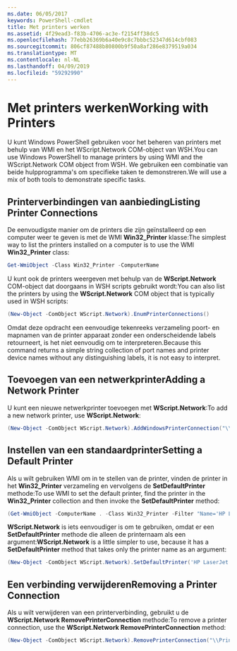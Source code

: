 ```yaml
---
ms.date: 06/05/2017
keywords: PowerShell-cmdlet
title: Met printers werken
ms.assetid: 4f29ead3-f83b-4706-ac3e-f2154ff38dc5
ms.openlocfilehash: 77ebb26369b6a40e9c8c7bbbc52347d614cbf083
ms.sourcegitcommit: 806cf87488b80800b9f50a8af286e8379519a034
ms.translationtype: MT
ms.contentlocale: nl-NL
ms.lasthandoff: 04/09/2019
ms.locfileid: "59292990"
---
```

# <a name="working-with-printers"></a><span data-ttu-id="12b2a-103">Met printers werken</span><span class="sxs-lookup"><span data-stu-id="12b2a-103">Working with Printers</span></span>

<span data-ttu-id="12b2a-104">U kunt Windows PowerShell gebruiken voor het beheren van printers met behulp van WMI en het WScript.Network COM-object van WSH.</span><span class="sxs-lookup"><span data-stu-id="12b2a-104">You can use Windows PowerShell to manage printers by using WMI and the WScript.Network COM object from WSH.</span></span> <span data-ttu-id="12b2a-105">We gebruiken een combinatie van beide hulpprogramma's om specifieke taken te demonstreren.</span><span class="sxs-lookup"><span data-stu-id="12b2a-105">We will use a mix of both tools to demonstrate specific tasks.</span></span>

## <a name="listing-printer-connections"></a><span data-ttu-id="12b2a-106">Printerverbindingen van aanbieding</span><span class="sxs-lookup"><span data-stu-id="12b2a-106">Listing Printer Connections</span></span>

<span data-ttu-id="12b2a-107">De eenvoudigste manier om de printers die zijn geïnstalleerd op een computer weer te geven is met de WMI **Win32_Printer** klasse:</span><span class="sxs-lookup"><span data-stu-id="12b2a-107">The simplest way to list the printers installed on a computer is to use the WMI **Win32_Printer** class:</span></span>

```powershell
Get-WmiObject -Class Win32_Printer -ComputerName
```

<span data-ttu-id="12b2a-108">U kunt ook de printers weergeven met behulp van de **WScript.Network** COM-object dat doorgaans in WSH scripts gebruikt wordt:</span><span class="sxs-lookup"><span data-stu-id="12b2a-108">You can also list the printers by using the **WScript.Network** COM object that is typically used in WSH scripts:</span></span>

```powershell
(New-Object -ComObject WScript.Network).EnumPrinterConnections()
```

<span data-ttu-id="12b2a-109">Omdat deze opdracht een eenvoudige tekenreeks verzameling poort- en mapnamen van de printer apparaat zonder een onderscheidende labels retourneert, is het niet eenvoudig om te interpreteren.</span><span class="sxs-lookup"><span data-stu-id="12b2a-109">Because this command returns a simple string collection of port names and printer device names without any distinguishing labels, it is not easy to interpret.</span></span>

## <a name="adding-a-network-printer"></a><span data-ttu-id="12b2a-110">Toevoegen van een netwerkprinter</span><span class="sxs-lookup"><span data-stu-id="12b2a-110">Adding a Network Printer</span></span>

<span data-ttu-id="12b2a-111">U kunt een nieuwe netwerkprinter toevoegen met **WScript.Network**:</span><span class="sxs-lookup"><span data-stu-id="12b2a-111">To add a new network printer, use **WScript.Network**:</span></span>

```powershell
(New-Object -ComObject WScript.Network).AddWindowsPrinterConnection("\\Printserver01\Xerox5")
```

## <a name="setting-a-default-printer"></a><span data-ttu-id="12b2a-112">Instellen van een standaardprinter</span><span class="sxs-lookup"><span data-stu-id="12b2a-112">Setting a Default Printer</span></span>

<span data-ttu-id="12b2a-113">Als u wilt gebruiken WMI om in te stellen van de printer, vinden de printer in het **Win32_Printer** verzameling en vervolgens de **SetDefaultPrinter** methode:</span><span class="sxs-lookup"><span data-stu-id="12b2a-113">To use WMI to set the default printer, find the printer in the **Win32_Printer** collection and then invoke the **SetDefaultPrinter** method:</span></span>

```powershell
(Get-WmiObject -ComputerName . -Class Win32_Printer -Filter "Name='HP LaserJet 5Si'").SetDefaultPrinter()
```

<span data-ttu-id="12b2a-114">**WScript.Network** is iets eenvoudiger is om te gebruiken, omdat er een **SetDefaultPrinter** methode die alleen de printernaam als een argument:</span><span class="sxs-lookup"><span data-stu-id="12b2a-114">**WScript.Network** is a little simpler to use, because it has a **SetDefaultPrinter** method that takes only the printer name as an argument:</span></span>

```powershell
(New-Object -ComObject WScript.Network).SetDefaultPrinter('HP LaserJet 5Si')
```

## <a name="removing-a-printer-connection"></a><span data-ttu-id="12b2a-115">Een verbinding verwijderen</span><span class="sxs-lookup"><span data-stu-id="12b2a-115">Removing a Printer Connection</span></span>

<span data-ttu-id="12b2a-116">Als u wilt verwijderen van een printerverbinding, gebruikt u de **WScript.Network RemovePrinterConnection** methode:</span><span class="sxs-lookup"><span data-stu-id="12b2a-116">To remove a printer connection, use the **WScript.Network RemovePrinterConnection** method:</span></span>

```powershell
(New-Object -ComObject WScript.Network).RemovePrinterConnection("\\Printserver01\Xerox5")
```